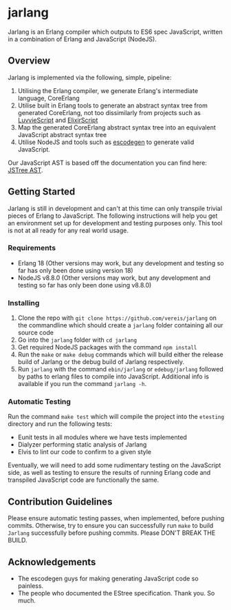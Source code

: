 # jarlang
Jarlang is an Erlang compiler which outputs to ES6 spec JavaScript, written in a combination of Erlang and JavaScript (NodeJS).

## Overview
Jarlang is implemented via the following, simple, pipeline:
1) Utilising the Erlang compiler, we generate Erlang's intermediate language, CoreErlang
2) Utilise built in Erlang tools to generate an abstract syntax tree from generated CoreErlang, not too dissimilarly from projects such as [LuvvieScript](https://github.com/hypernumbers/LuvvieScript) and [ElixirScript](https://github.com/elixirscript/elixirscript)
3) Map the generated CoreErlang abstract syntax tree into an equivalent JavaScript abstract syntax tree
4) Utilise NodeJS and tools such as [escodegen](https://github.com/estools/escodegen) to generate valid JavaScript.

Our JavaScript AST is based off the documentation you can find here: [JSTree AST](https://developer.mozilla.org/en-US/docs/Mozilla/Projects/SpiderMonkey/Parser_API).

## Getting Started
Jarlang is still in development and can't at this time can only transpile trivial pieces of Erlang to JavaScript. The following instructions will help you get an environment set up for development and testing purposes only. This tool is not at all ready for any real world usage.

### Requirements
- Erlang 18 (Other versions may work, but any development and testing so far has only been done using version 18)
- NodeJS v8.8.0 (Other versions may work, but any development and testing so far has only been done using v8.8.0)

### Installing
1) Clone the repo with ```git clone https://github.com/vereis/jarlang``` on the commandline which should create a ```jarlang``` folder containing all our source code
2) Go into the ```jarlang``` folder with ```cd jarlang```
3) Get required NodeJS packages with the command ```npm install```
4) Run the ```make``` or ```make debug``` commands which will build either the release build of Jarlang or the debug build of Jarlang respectively. 
5) Run ```jarlang``` with the command ```ebin/jarlang``` or ```edebug/jarlang``` followed by paths to erlang files to compile into JavaScript. Additional info is available if you run the command ```jarlang -h```.

### Automatic Testing
Run the command ```make test``` which will compile the project into the ```etesting``` directory and run the following tests:
- Eunit tests in all modules where we have tests implemented
- Dialyzer performing static analysis of Jarlang
- Elvis to lint our code to confirm to a given style

Eventually, we will need to add some rudimentary testing on the JavaScript side, as well as testing to ensure the results of running Erlang code and transpiled JavaScript code are functionally the same.

## Contribution Guidelines
Please ensure automatic testing passes, when implemented, before pushing commits. Otherwise, try to ensure you can successfully run ```make``` to build ```Jarlang``` successfully before pushing commits. Please DON'T BREAK THE BUILD.

## Acknowledgements
- The escodegen guys for making generating JavaScript code so painless.
- The people who documented the EStree specification. Thank you. So much.
